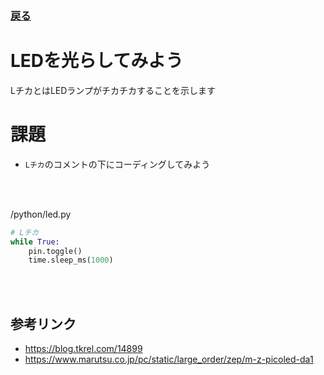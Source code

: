 ### [戻る](./../system.md)

# LEDを光らしてみよう

LチカとはLEDランプがチカチカすることを示します

# 課題

- `Lチカ`のコメントの下にコーディングしてみよう

<br><br>

/python/led.py

```python
# Lチカ
while True:
    pin.toggle()
    time.sleep_ms(1000)
```

<br><br>

## 参考リンク

- https://blog.tkrel.com/14899
- https://www.marutsu.co.jp/pc/static/large_order/zep/m-z-picoled-da1
